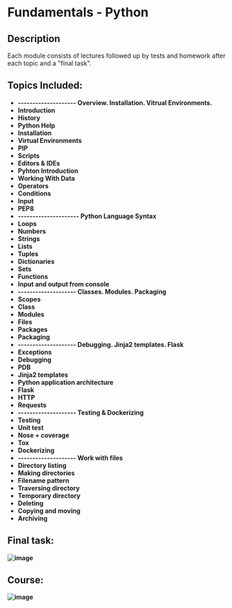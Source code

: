 <h1>Fundamentals - Python</h1>

<h2>Description</h2>
Each module consists of lectures followed up by tests and homework after each topic and a "final task".
<br />


<h2>Topics Included:</h2>

- <b>-------------------- Overview. Installation. Vitrual Environments. </b>
- <b>Introduction</b> 
- <b>History</b>
- <b>Python Help</b> 
- <b>Installation</b>
- <b>Virtual Environments</b> 
- <b>PIP</b>
- <b>Scripts</b> 
- <b>Editors & IDEs</b>
- <b>Pyhton Introduction</b>
- <b>Working With Data</b>
- <b>Operators</b>
- <b>Conditions</b>
- <b>Input</b>
- <b>PEP8</b> 
- <b>--------------------- Python Language Syntax </b>
- <b>Loops</b>
- <b>Numbers</b>
- <b>Strings</b>
- <b>Lists</b>
- <b>Tuples</b>
- <b>Dictionaries</b>
- <b>Sets</b>
- <b>Functions</b>
- <b>Input and output from console</b>
- <b>-------------------- Classes. Modules. Packaging </b>
- <b>Scopes</b>
- <b>Class</b>
- <b>Modules</b>
- <b>Files</b>
- <b>Packages</b>
- <b>Packaging</b>
- <b>-------------------- Debugging. Jinja2 templates. Flask </b>
- <b>Exceptions</b>
- <b>Debugging</b>
- <b>PDB</b>
- <b>Jinja2 templates</b>
- <b>Python application architecture</b>
- <b>Flask</b>
- <b>HTTP</b>
- <b>Requests</b>
- <b>-------------------- Testing & Dockerizing </b>
- <b>Testing</b>
- <b>Unit test</b>
- <b>Nose + coverage</b>
- <b>Tox</b>
- <b>Dockerizing</b>
- <b>-------------------- Work with files </b>
- <b>Directory listing</b>
- <b>Making directories</b>
- <b>Filename pattern</b>
- <b>Traversing directory</b>
- <b>Temporary directory
- <b>Deleting</b>
- <b>Copying and moving</b>
- <b>Archiving</b>








<h2> Final task: </h2>






![image](https://github.com/DomasMas0303/Python-Fundamentals/assets/125759458/7b24cf15-50c5-4379-8b22-7fa9cdef6df4)









<h2>Course:</h2>







![image](https://github.com/DomasMas0303/Python-Fundamentals/assets/125759458/f26465a2-3633-4e85-aade-d19855373e25)












